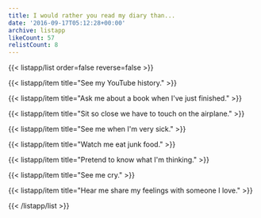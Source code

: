 ```yaml
---
title: I would rather you read my diary than...
date: '2016-09-17T05:12:28+00:00'
archive: listapp
likeCount: 57
relistCount: 8
---
```


<!--more-->

{{< listapp/list order=false reverse=false >}}

   {{< listapp/item title="See my YouTube history." >}}

   {{< listapp/item title="Ask me about a book when I've just finished." >}}

   {{< listapp/item title="Sit so close we have to touch on the airplane." >}}

   {{< listapp/item title="See me when I'm very sick." >}}

   {{< listapp/item title="Watch me eat junk food." >}}

   {{< listapp/item title="Pretend to know what I'm thinking." >}}

   {{< listapp/item title="See me cry." >}}

   {{< listapp/item title="Hear me share my feelings with someone I love." >}}

{{< /listapp/list >}}
